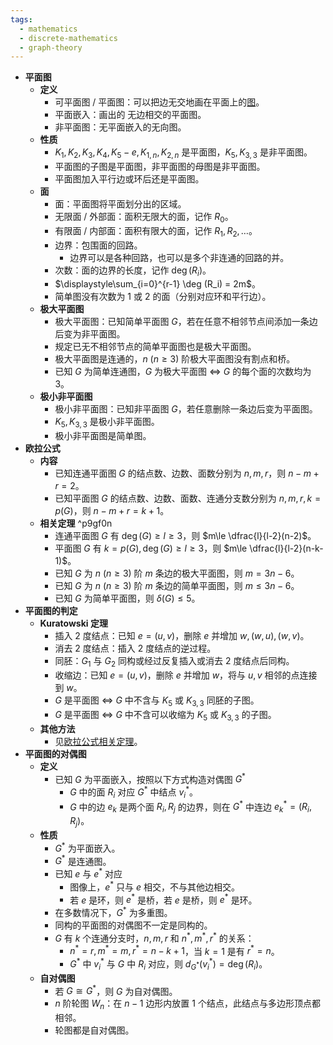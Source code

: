 ```yaml
---
tags:
  - mathematics
  - discrete-mathematics
  - graph-theory
---
```

- **平面图**
	- **定义**
		- 可平面图 / 平面图：可以把边无交地画在平面上的[图](图论基础#^xknur9)。
		- 平面嵌入：画出的 无边相交的平面图。
		- 非平面图：无平面嵌入的无向图。
	- **性质**
		- $K_1,K_2,K_3,K_4,K_5-e,K_{1,n},K_{2,n}$ 是平面图，$K_5,K_{3,3}$ 是非平面图。
		- 平面图的子图是平面图，非平面图的母图是非平面图。
		- 平面图加入平行边或环后还是平面图。
	- **面**
		- 面：平面图将平面划分出的区域。
		- 无限面 / 外部面：面积无限大的面，记作 $R_0$。
		- 有限面 / 内部面：面积有限大的面，记作 $R_1,R_2,\dots$。
		- 边界：包围面的回路。
			- 边界可以是各种回路，也可以是多个非连通的回路的并。
		- 次数：面的边界的长度，记作 $\deg(R_i)$。
		- $\displaystyle\sum_{i=0}^{r-1} \deg (R_i) = 2m$。
		- 简单图没有次数为 $1$ 或 $2$ 的面（分别对应环和平行边）。
	- **极大平面图**
		- 极大平面图：已知简单平面图 $G$，若在任意不相邻节点间添加一条边后变为非平面图。
		- 规定已无不相邻节点的简单平面图也是极大平面图。
		- 极大平面图是连通的，$n\ (n\ge 3)$ 阶极大平面图没有割点和桥。
		- 已知 $G$ 为简单连通图，$G$ 为极大平面图 $\iff$ $G$ 的每个面的次数均为 $3$。
	- **极小非平面图**
		- 极小非平面图：已知非平面图 $G$，若任意删除一条边后变为平面图。
		- $K_5,K_{3,3}$ 是极小非平面图。
		- 极小非平面图是简单图。
- **欧拉公式**
	- **内容**
		- 已知连通平面图 $G$ 的结点数、边数、面数分别为 $n,m,r$，则 $n-m+r=2$。
		- 已知平面图 $G$ 的结点数、边数、面数、连通分支数分别为 $n,m,r,k=p(G)$，则 $n-m+r=k+1$。
	- **相关定理** ^p9gf0n
		- 连通平面图 $G$ 有 $\deg(G)\ge l\ge 3$，则 $m\le \dfrac{l}{l-2}(n-2)$。
		- 平面图 $G$ 有 $k=p(G),\deg(G)\ge l\ge 3$，则 $m\le \dfrac{l}{l-2}(n-k-1)$。
		- 已知 $G$ 为 $n\ (n\ge 3)$ 阶 $m$ 条边的极大平面图，则 $m=3n-6$。
		- 已知 $G$ 为 $n\ (n\ge 3)$ 阶 $m$ 条边的简单平面图，则 $m\le 3n-6$。
		- 已知 $G$ 为简单平面图，则 $\delta(G)\le 5$。
- **平面图的判定**
	- **Kuratowski 定理**
		- 插入 $2$ 度结点：已知 $e=(u,v)$，删除 $e$ 并增加 $w,(w,u),(w,v)$。
		- 消去 $2$ 度结点：插入 $2$ 度结点的逆过程。
		- 同胚：$G_1$ 与 $G_2$ 同构或经过反复插入或消去 $2$ 度结点后同构。
		- 收缩边：已知 $e=(u,v)$，删除 $e$ 并增加 $w$，将与 $u,v$ 相邻的点连接到 $w$。
		- $G$ 是平面图 $\iff$ $G$ 中不含与 $K_5$ 或 $K_{3,3}$ 同胚的子图。
		- $G$ 是平面图 $\iff$ $G$ 中不含可以收缩为 $K_5$ 或 $K_{3,3}$ 的子图。
	- **其他方法**
		- 见[欧拉公式相关定理](平面图#^p9gf0n)。
- **平面图的对偶图**
	- **定义**
		- 已知 $G$ 为平面嵌入，按照以下方式构造对偶图 $G^*$
			- $G$ 中的面 $R_i$ 对应 $G^*$ 中结点 $v^*_i$。
			- $G$ 中的边 $e_k$ 是两个面 $R_i,R_j$ 的边界，则在 $G^*$ 中连边 $e^*_k=(R_i,R_j)$。
	- **性质**
		- $G^*$ 为平面嵌入。
		- $G^*$ 是连通图。
		- 已知 $e$ 与 $e^*$ 对应
			- 图像上，$e^*$ 只与 $e$ 相交，不与其他边相交。
			- 若 $e$ 是环，则 $e^*$ 是桥，若 $e$ 是桥，则 $e^*$ 是环。
		- 在多数情况下，$G^*$ 为多重图。
		- 同构的平面图的对偶图不一定是同构的。
		- $G$ 有 $k$ 个连通分支时，$n,m,r$ 和 $n^*,m^*,r^*$ 的关系：
			- $n^*=r,m^*=m,r^*=n-k+1$，当 $k=1$ 是有 $r^*=n$。
			- $G^*$ 中 $v^*_i$ 与 $G$ 中 $R_i$ 对应，则 $d_{G^*}(v^*_i)=\deg(R_i)$。
	- **自对偶图**
		- 若 $G\cong G^*$，则 $G$ 为自对偶图。
		- $n$ 阶轮图 $W_n$：在 $n-1$ 边形内放置 $1$ 个结点，此结点与多边形顶点都相邻。
		- 轮图都是自对偶图。